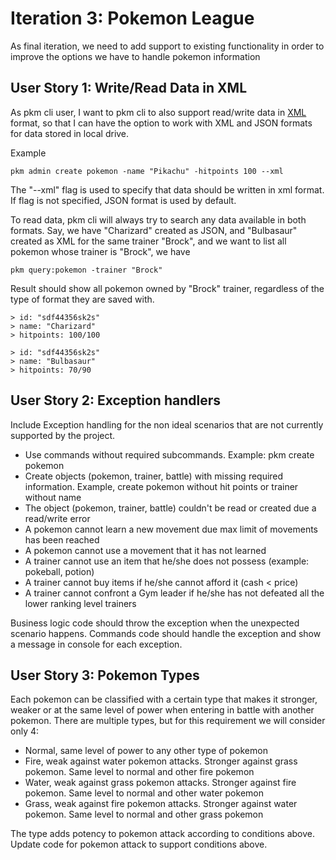 # Iteration 3: Pokemon League

As final iteration, we need to add support to existing functionality in order to improve the options we have to handle pokemon information

## User Story 1: Write/Read Data in XML
As pkm cli user, I want to pkm cli to also support read/write data in [XML](https://www.w3.org/standards/xml/core.html) format, so that I can have the option to work with XML and JSON formats for data stored in local drive.

Example
```
pkm admin create pokemon -name "Pikachu" -hitpoints 100 --xml
```

The "--xml" flag is used to specify that data should be written in xml format. If flag is not specified, JSON format is used by default.

To read data, pkm cli will always try to search any data available in both formats. Say, we have "Charizard" created as JSON, and "Bulbasaur" created as XML for the same trainer "Brock", and we want to list all pokemon whose trainer is "Brock", we have
```
pkm query:pokemon -trainer "Brock"
```

Result should show all pokemon owned by "Brock" trainer, regardless of the type of format they are saved with.
```
> id: "sdf44356sk2s"
> name: "Charizard"
> hitpoints: 100/100

> id: "sdf44356sk2s"
> name: "Bulbasaur"
> hitpoints: 70/90
```

## User Story 2: Exception handlers
Include Exception handling for the non ideal scenarios that are not currently supported by the project.

- Use commands without required subcommands. Example: pkm create pokemon
- Create objects (pokemon, trainer, battle) with missing required information. Example, create pokemon without hit points or trainer without name
- The object (pokemon, trainer, battle) couldn't be read or created due a read/write error
- A pokemon cannot learn a new movement due max limit of movements has been reached
- A pokemon cannot use a movement that it has not learned
- A trainer cannot use an item that he/she does not possess (example: pokeball, potion)
- A trainer cannot buy items if he/she cannot afford it (cash < price)
- A trainer cannot confront a Gym leader if he/she has not defeated all the lower ranking level trainers

Business logic code should throw the exception when the unexpected scenario happens. Commands code should handle the exception and show a message in console for each exception.

## User Story 3: Pokemon Types
Each pokemon can be classified with a certain type that makes it stronger, weaker or at the same level of power when entering in battle with another pokemon. There are multiple types, but for this requirement we will consider only 4:

- Normal, same level of power to any other type of pokemon
- Fire, weak against water pokemon attacks. Stronger against grass pokemon. Same level to normal and other fire pokemon
- Water, weak against grass pokemon attacks. Stronger against fire pokemon. Same level to normal and other water pokemon
- Grass, weak against fire pokemon attacks. Stronger against water pokemon. Same level to normal and other grass pokemon

The type adds potency to pokemon attack according to conditions above. Update code for pokemon attack to support conditions above.